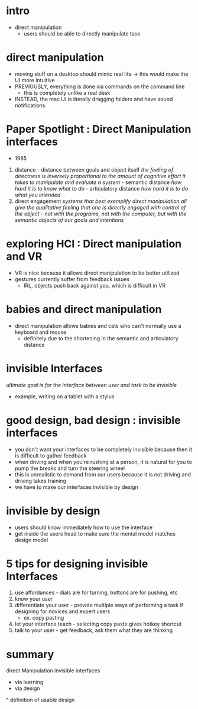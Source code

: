 # intro
- direct manipulation
  - users should be able to directly manipulate task

# direct manipulation
- moving stuff on a desktop should mimic real life -> this would make the UI more intuitive
- PREVIOUSLY, everything is done via commands on the command line
  - this is completely unlike a real desk
- INSTEAD, the mac UI is literally dragging folders and have sound notifications

# Paper Spotlight : Direct Manipulation interfaces
-  1985
  1. distance - distance between goals and object itself
    *the feeling of directness is inversely proportional to the amount of cognitive effort it takes to manipulate and evaluate a system*
    - semantic distance
      *how hard it is to know what to do*
    - articulatory distance
      *how hard it is to do what you intended*
  2. direct engagement
    *systems that best exemplify direct manipulation all give the qualitative feeling that one is directly engaged with control of the object - not with the programs, not with the computer, but with the semantic objects of our goals and intentions*

# exploring HCI : Direct manipulation and VR
  - VR is nice because it allows direct manipulation to be better utilized
  - gestures currently suffer from feedback issues
    - IRL, objects push back against you, which is difficult in VR

# babies and direct manipulation
  - direct manipulation allows babies and cats who can't normally use a keyboard and mouse
    - definitely due to the shortening in the semantic and articulatory distance

# invisible Interfaces
  *ultimate goal is for the interface between user and task to be invisible*
  - example, writing on a tablet with a stylus

# good design, bad design : invisible interfaces
 - you don't want your interfaces to be completely invisible because then it is difficult to gather feedback
 - when driving and when you're rushing at a person, it is natural for you to pump the breaks and turn the steering wheel
  - this is unrealistic to demand from our users because it is not driving and driving takes training
 - we have to make our interfaces invisible by design

# invisible by design
  - users should know immediately how to use the interface
  - get inside the users head to make sure the mental model matches design model

# 5 tips for designing invisible Interfaces
  1. use affordances
    - dials are for turning, buttons are for pushing, etc
  2. know your user
  3. differentiate your user
    - provide multiple ways of performing a task if designing for novices and expert users
      - ex. copy pasting
  4. let your interface teach
    - selecting copy paste gives hotkey shortcut
  5. talk to your user
    - get feedback, ask them what they are thinking

# summary
direct Manipulation
invisible interfaces
  - via learning
  - via design

^ definition of usable design

